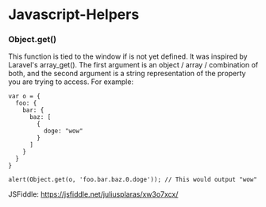 # Javascript-Helpers

### Object.get()
This function is tied to the window if is not yet defined. It was inspired by Laravel's array_get(). The first argument is an object / array / combination of both, and
the second argument is a string representation of the property you are trying to access. For example:
```
var o = {
  foo: {
    bar: {
      baz: [
        {
          doge: "wow"
        }
      ]
    }
  }
}

alert(Object.get(o, 'foo.bar.baz.0.doge')); // This would output "wow"
```

JSFiddle: https://jsfiddle.net/juliusplaras/xw3o7xcx/


